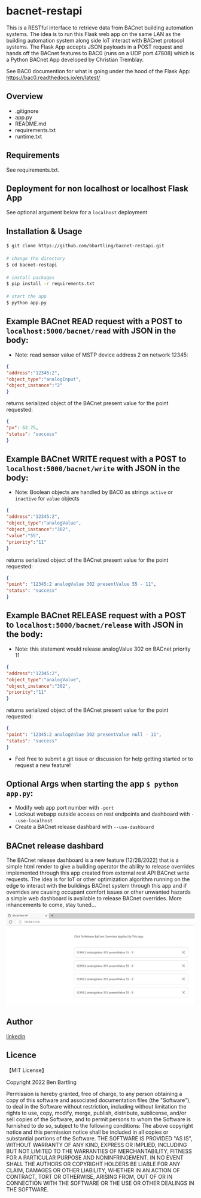 # bacnet-restapi 

This is a RESTful interface to retrieve data from BACnet building automation systems. The idea is to run this Flask web app on the same LAN as the building automation system along side IoT interact with BACnet protocol systems. The Flask App accepts JSON payloads in a POST request and hands off the BACnet features to BAC0 (runs on a UDP port 47808) which is a Python BACnet App developed by Christian Tremblay.

See BAC0 documention for what is going under the hood of the Flask App:
https://bac0.readthedocs.io/en/latest/


## Overview

- .gitignore
- app.py
- README.md
- requirements.txt
- runtime.txt


## Requirements

See requirements.txt.

## Deployment for non localhost or localhost Flask App
See optional argument below for a `localhost` deployment

## Installation & Usage

```bash
$ git clone https://github.com/bbartling/bacnet-restapi.git

# change the directory
$ cd bacnet-restapi

# install packages
$ pip install -r requirements.txt

# start the app
$ python app.py
```


## Example BACnet READ request with a POST to `localhost:5000/bacnet/read` with JSON in the body:

* Note: read sensor value of MSTP device address 2 on network 12345:
```json
{
"address":"12345:2",
"object_type":"analogInput",
"object_instance":"2"
}
```
returns serialized object of the BACnet present value for the point requested:
```json
{
"pv": 62.75,
"status": "success"
}
```
## Example BACnet WRITE request with a POST to `localhost:5000/bacnet/write` with JSON in the body:
* Note: Boolean objects are handled by BAC0 as strings `active` or `inactive` for `value` objects
```json
{
"address":"12345:2",
"object_type":"analogValue",
"object_instance":"302",
"value":"55",
"priority":"11"
}
```
returns serialized object of the BACnet present value for the point requested:
```json
{
"point": "12345:2 analogValue 302 presentValue 55 - 11",
"status": "success"
}
```
## Example BACnet RELEASE request with a POST to `localhost:5000/bacnet/release` with JSON in the body:
* Note: this statement would release analogValue 302 on BACnet priority 11
```json
{
"address":"12345:2",
"object_type":"analogValue",
"object_instance":"302",
"priority":"11"
}
```

returns serialized object of the BACnet present value for the point requested:
```json
{
"point": "12345:2 analogValue 302 presentValue null - 11",
"status": "success"
}
```


* Feel free to submit a git issue or discussion for help getting started or to request a new feature!


## Optional Args when starting the app `$ python app.py`:
* Modify web app port number with `-port`
* Lockout webapp outside access on rest endpoints and dashboard with `--use-localhost`
* Create a BACnet release dashbard with `--use-dashboard`

## BACnet release dashbard
The BACnet release dashboard is a new feature (12/28/2022) that is a simple html render to give a building operator the ability to release overrides implemented through this app created from external rest API BACnet write requests. The idea is for IoT or other optimization algorithm running on the edge to interact with the buildings BACnet system through this app and if overrides are causing occupant comfort issues or other unwanted hazards a simple web dashboard is available to release BACnet overrides. More inhancements to come, stay tuned...

![iot_res](/images/release_dashboard.PNG)

## Author

[linkedin](https://www.linkedin.com/in/ben-bartling-cem-cmvp-510a0961/)

## Licence

【MIT License】

Copyright 2022 Ben Bartling

Permission is hereby granted, free of charge, to any person obtaining a copy of this software and associated documentation files (the "Software"), to deal in the Software without restriction, including without limitation the rights to use, copy, modify, merge, publish, distribute, sublicense, and/or sell copies of the Software, and to permit persons to whom the Software is furnished to do so, subject to the following conditions: The above copyright notice and this permission notice shall be included in all copies or substantial portions of the Software. THE SOFTWARE IS PROVIDED "AS IS", WITHOUT WARRANTY OF ANY KIND, EXPRESS OR IMPLIED, INCLUDING BUT NOT LIMITED TO THE WARRANTIES OF MERCHANTABILITY, FITNESS FOR A PARTICULAR PURPOSE AND NONINFRINGEMENT. IN NO EVENT SHALL THE AUTHORS OR COPYRIGHT HOLDERS BE LIABLE FOR ANY CLAIM, DAMAGES OR OTHER LIABILITY, WHETHER IN AN ACTION OF CONTRACT, TORT OR OTHERWISE, ARISING FROM, OUT OF OR IN CONNECTION WITH THE SOFTWARE OR THE USE OR OTHER DEALINGS IN THE SOFTWARE.
